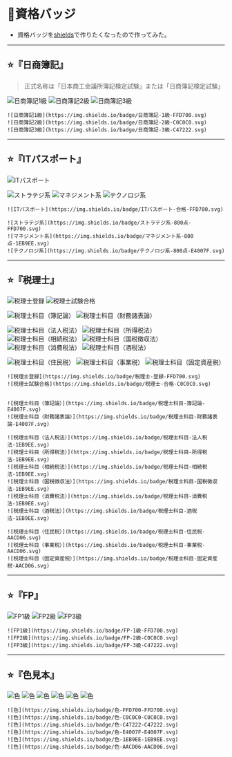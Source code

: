 # 🏅資格バッジ

- 資格バッジを[shields](https://shields.io/)で作りたくなったので作ってみた。

* * *

## ⭐『日商簿記』

> 正式名称は「日本商工会議所簿記検定試験」または「日商簿記検定試験」

![日商簿記1級](https://img.shields.io/badge/日商簿記-1級-FFD700.svg)
![日商簿記2級](https://img.shields.io/badge/日商簿記-2級-C0C0C0.svg)
![日商簿記3級](https://img.shields.io/badge/日商簿記-3級-C47222.svg)

```
![日商簿記1級](https://img.shields.io/badge/日商簿記-1級-FFD700.svg)
![日商簿記2級](https://img.shields.io/badge/日商簿記-2級-C0C0C0.svg)
![日商簿記3級](https://img.shields.io/badge/日商簿記-3級-C47222.svg)
```

* * *

## ⭐『ITパスポート』

![ITパスポート](https://img.shields.io/badge/ITパスポート-合格-FFD700.svg)
  
![ストラテジ系](https://img.shields.io/badge/ストラテジ系-800点-FFD700.svg)
![マネジメント系](https://img.shields.io/badge/マネジメント系-800点-1EB9EE.svg)
![テクノロジ系](https://img.shields.io/badge/テクノロジ系-800点-E4007F.svg)


```
![ITパスポート](https://img.shields.io/badge/ITパスポート-合格-FFD700.svg)
  
![ストラテジ系](https://img.shields.io/badge/ストラテジ系-800点-FFD700.svg)
![マネジメント系](https://img.shields.io/badge/マネジメント系-800点-1EB9EE.svg)
![テクノロジ系](https://img.shields.io/badge/テクノロジ系-800点-E4007F.svg)
```

* * *

## ⭐『税理士』

![税理士登録](https://img.shields.io/badge/税理士-登録-FFD700.svg)
![税理士試験合格](https://img.shields.io/badge/税理士-合格-C0C0C0.svg)


![税理士科目（簿記論）](https://img.shields.io/badge/税理士科目-簿記論-E4007F.svg)
![税理士科目（財務諸表論）](https://img.shields.io/badge/税理士科目-財務諸表論-E4007F.svg)
  
![税理士科目（法人税法）](https://img.shields.io/badge/税理士科目-法人税法-1EB9EE.svg)
![税理士科目（所得税法）](https://img.shields.io/badge/税理士科目-所得税法-1EB9EE.svg)
![税理士科目（相続税法）](https://img.shields.io/badge/税理士科目-相続税法-1EB9EE.svg)
![税理士科目（国税徴収法）](https://img.shields.io/badge/税理士科目-国税徴収法-1EB9EE.svg)
![税理士科目（消費税法）](https://img.shields.io/badge/税理士科目-消費税法-1EB9EE.svg)
![税理士科目（酒税法）](https://img.shields.io/badge/税理士科目-酒税法-1EB9EE.svg)
  
![税理士科目（住民税）](https://img.shields.io/badge/税理士科目-住民税-AACD06.svg)
![税理士科目（事業税）](https://img.shields.io/badge/税理士科目-事業税-AACD06.svg)
![税理士科目（固定資産税）](https://img.shields.io/badge/税理士科目-固定資産税-AACD06.svg)

```
![税理士登録](https://img.shields.io/badge/税理士-登録-FFD700.svg)
![税理士試験合格](https://img.shields.io/badge/税理士-合格-C0C0C0.svg)


![税理士科目（簿記論）](https://img.shields.io/badge/税理士科目-簿記論-E4007F.svg)
![税理士科目（財務諸表論）](https://img.shields.io/badge/税理士科目-財務諸表論-E4007F.svg)
  
![税理士科目（法人税法）](https://img.shields.io/badge/税理士科目-法人税法-1EB9EE.svg)
![税理士科目（所得税法）](https://img.shields.io/badge/税理士科目-所得税法-1EB9EE.svg)
![税理士科目（相続税法）](https://img.shields.io/badge/税理士科目-相続税法-1EB9EE.svg)
![税理士科目（国税徴収法）](https://img.shields.io/badge/税理士科目-国税徴収法-1EB9EE.svg)
![税理士科目（消費税法）](https://img.shields.io/badge/税理士科目-消費税法-1EB9EE.svg)
![税理士科目（酒税法）](https://img.shields.io/badge/税理士科目-酒税法-1EB9EE.svg)
  
![税理士科目（住民税）](https://img.shields.io/badge/税理士科目-住民税-AACD06.svg)
![税理士科目（事業税）](https://img.shields.io/badge/税理士科目-事業税-AACD06.svg)
![税理士科目（固定資産税）](https://img.shields.io/badge/税理士科目-固定資産税-AACD06.svg)
```

* * *

## ⭐『FP』

![FP1級](https://img.shields.io/badge/FP-1級-FFD700.svg)
![FP2級](https://img.shields.io/badge/FP-2級-C0C0C0.svg)
![FP3級](https://img.shields.io/badge/FP-3級-C47222.svg)

```
![FP1級](https://img.shields.io/badge/FP-1級-FFD700.svg)
![FP2級](https://img.shields.io/badge/FP-2級-C0C0C0.svg)
![FP3級](https://img.shields.io/badge/FP-3級-C47222.svg)
```

<!--

* * *

## ビジネス実務法務

* * *

## 行政書士

![行政書士登録](https://img.shields.io/badge/行政書士-登録-FFD700.svg)
![行政書士試験合格](https://img.shields.io/badge/行政書士-合格-C0C0C0.svg)

* * *

## 司法書士

![司法書士登録](https://img.shields.io/badge/司法書士-登録-FFD700.svg)
![司法書士試験合格](https://img.shields.io/badge/司法書士-合格-C0C0C0.svg)

* * *

## 弁護士

![弁護士登録](https://img.shields.io/badge/弁護士-登録-FFD700.svg)
![弁護士試験合格](https://img.shields.io/badge/弁護士-合格-C0C0C0.svg)

#### ☛資格情報

* * *

## 中小企業診断士

![中小企業診断士登録](https://img.shields.io/badge/中小企業診断士-登録-FFD700.svg)
![中小企業診断士試験合格](https://img.shields.io/badge/中小企業診断士-合格-C0C0C0.svg)


* * *

## 宅建士

![宅建士登録](https://img.shields.io/badge/宅建士-登録-FFD700.svg)
![宅建士試験合格](https://img.shields.io/badge/宅建士-合格-C0C0C0.svg)

* * *

## 公認会計士

![公認会計士登録](https://img.shields.io/badge/公認会計士-登録-FFD700.svg)
![公認会計士試験合格](https://img.shields.io/badge/公認会計士-合格-C0C0C0.svg)

-->

* * *

## ⭐『色見本』
![色](https://img.shields.io/badge/色-FFD700-FFD700.svg)
![色](https://img.shields.io/badge/色-C0C0C0-C0C0C0.svg)
![色](https://img.shields.io/badge/色-C47222-C47222.svg)
![色](https://img.shields.io/badge/色-E4007F-E4007F.svg)
![色](https://img.shields.io/badge/色-1EB9EE-1EB9EE.svg)
![色](https://img.shields.io/badge/色-AACD06-AACD06.svg)

```
![色](https://img.shields.io/badge/色-FFD700-FFD700.svg)
![色](https://img.shields.io/badge/色-C0C0C0-C0C0C0.svg)
![色](https://img.shields.io/badge/色-C47222-C47222.svg)
![色](https://img.shields.io/badge/色-E4007F-E4007F.svg)
![色](https://img.shields.io/badge/色-1EB9EE-1EB9EE.svg)
![色](https://img.shields.io/badge/色-AACD06-AACD06.svg)
```
